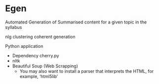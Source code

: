 Egen
====

Automated Generation of Summarised content for a given topic in the syllabus


nlg
clustering
coherent generation


Python application 
- Dependency cherry.py
- nltk
- Beautiful Soup (Web Scrapping)
    - You may also want to install a parser that interprets the HTML, for example, ‘html5lib’
  
